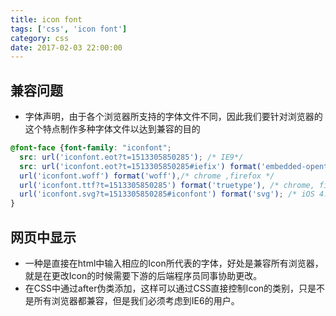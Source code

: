 ```yaml
---
title: icon font
tags: ['css', 'icon font']
category: css
date: 2017-02-03 22:00:00
---
```

## 兼容问题
- 字体声明，由于各个浏览器所支持的字体文件不同，因此我们要针对浏览器的这个特点制作多种字体文件以达到兼容的目的

```css
@font-face {font-family: "iconfont";
  src: url('iconfont.eot?t=1513305850285'); /* IE9*/
  src: url('iconfont.eot?t=1513305850285#iefix') format('embedded-opentype'), /* IE6-IE8 */
  url('iconfont.woff') format('woff'),/* chrome ,firefox */
  url('iconfont.ttf?t=1513305850285') format('truetype'), /* chrome, firefox, opera, Safari, Android, iOS 4.2+*/
  url('iconfont.svg?t=1513305850285#iconfont') format('svg'); /* iOS 4.1- */
}
```

## 网页中显示

- 一种是直接在html中输入相应的Icon所代表的字体，好处是兼容所有浏览器，就是在更改Icon的时候需要下游的后端程序员同事协助更改。
- 在CSS中通过after伪类添加，这样可以通过CSS直接控制Icon的类别，只是不是所有浏览器都兼容，但是我们必须考虑到IE6的用户。


